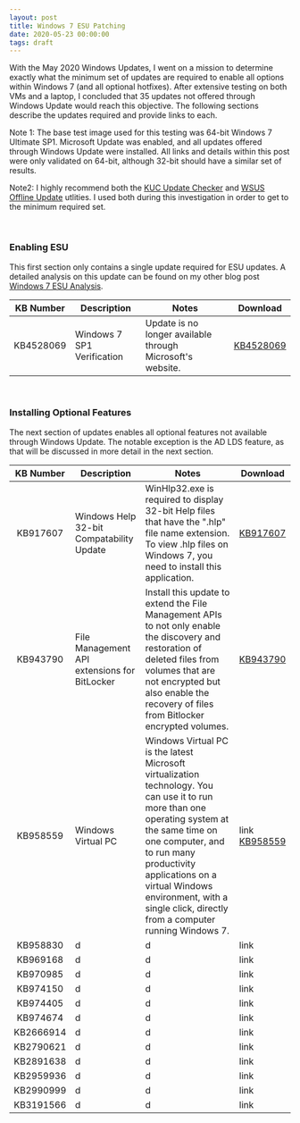 ```yaml
---
layout: post
title: Windows 7 ESU Patching
date: 2020-05-23 00:00:00
tags: draft
---
```


With the May 2020 Windows Updates, I went on a mission to determine exactly what the minimum set of updates are required to enable all options within Windows 7 (and all optional hotfixes).  After extensive testing on both VMs and a laptop, I concluded that 35 updates not offered through Windows Update would reach this objective.  The following sections describe the updates required and provide links to each.

Note 1: The base test image used for this testing was 64-bit Windows 7 Ultimate SP1.  Microsoft Update was enabled, and all updates offered through Windows Update were installed.  All links and details within this post were only validated on 64-bit, although 32-bit should have a similar set of results.

Note2: I highly recommend both the [KUC Update Checker](https://windows-update-checker.com/) and [WSUS Offline Update](https://www.wsusoffline.net/) utlities.  I used both during this investigation in order to get to the minimum required set.  

<br>

### Enabling ESU

This first section only contains a single update required for ESU updates.  A detailed analysis on this update can be found on my other blog post [Windows 7 ESU Analysis](https://hackandpwn.com/windows-7-esu-analysis/).

| KB Number | Description                | Notes                                                      | Download |
|:---------:|----------------------------|------------------------------------------------------------|----------|
| KB4528069 |Windows 7 SP1 Verification  | Update is no longer available through Microsoft's website. | [KB4528069](https://github.com/HackAndPwn/Windows-7-Patching/raw/master/01_Enable_ESU/01_Windows6.1-KB4528069-x64.msu)

<br>

### Installing Optional Features

The next section of updates enables all optional features not available through Windows Update.  The notable exception is the AD LDS feature, as that will be discussed in more detail in the next section.

| KB Number | Description                                  | Notes      | Download |
|:---------:|----------------------------------------------|------------|------------|
| KB917607  | Windows Help 32-bit Compatability Update     | WinHlp32.exe is required to display 32-bit Help files that have the ".hlp" file name extension. To view .hlp files on Windows 7, you need to install this application. | [KB917607](https://github.com/HackAndPwn/Windows-7-Patching/raw/master/02_Features/01_Windows6.1-KB917607-x64.msu)
| KB943790  | File Management API extensions for BitLocker | Install this update to extend the File Management APIs to not only enable the discovery and restoration of deleted files from volumes that are not encrypted but also enable the recovery of files from Bitlocker encrypted volumes. | [KB943790](https://github.com/HackAndPwn/Windows-7-Patching/raw/master/02_Features/02_Windows6.1-KB943790-x64.msu)
| KB958559  | Windows Virtual PC                           | Windows Virtual PC is the latest Microsoft virtualization technology. You can use it to run more than one operating system at the same time on one computer, and to run many productivity applications on a virtual Windows environment, with a single click, directly from a computer running Windows 7. | link [KB958559](https://github.com/HackAndPwn/Windows-7-Patching/raw/master/02_Features/03_Windows6.1-KB958559-x64.msu)
| KB958830  | d                          | d          | link |
| KB969168  | d                          | d          | link |
| KB970985  | d                          | d          | link |
| KB974150  | d                          | d          | link |
| KB974405  | d                          | d          | link |
| KB974674  | d                          | d          | link |
| KB2666914 | d                          | d          | link |
| KB2790621 | d                          | d          | link |
| KB2891638 | d                          | d          | link |
| KB2959936 | d                          | d          | link |
| KB2990999 | d                          | d          | link |
| KB3191566 | d                          | d          | link |
